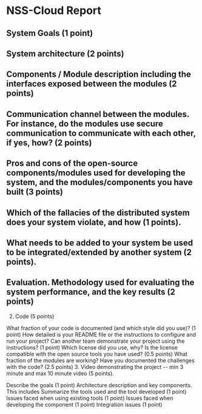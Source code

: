 # NSS-Cloud Report

## System Goals (1 point)
## System architecture (2 points)
## Components / Module description including the interfaces exposed between the modules (2 points)
## Communication channel between the modules. For instance, do the modules use secure communication to communicate with each other, if yes, how? (2 points)
## Pros and cons of the open-source components/modules used for developing the system, and the modules/components you have built (3 points)
## Which of the fallacies of the distributed system does your system violate, and how (1 points).
## What needs to be added to your system be used to be integrated/extended by another system (2 points).
## Evaluation. Methodology used for evaluating the system performance, and the key results (2 points)

2. Code (5 points)

What fraction of your code is documented (and which style did you use)? (1 point)
How detailed is your README file or the instructions to configure and run your project? Can another team demonstrate your project using the instructions? (1 point)
Which license did you use, why? Is the license compatible with the open source tools you have used? (0.5 points)
What fraction of the modules are working?  Have you documented the challenges with the code? (2.5 points)
3. Video demonstrating the project -- min 3 minute and max 10 minute video (5 points).

Describe the goals (1 point)
Architecture description and key components. This includes Summarize the tools used and the tool developed (1 point)
Issues faced when using existing tools (1 point)
Issues faced when developing the component (1 point)
Integration issues (1 point)